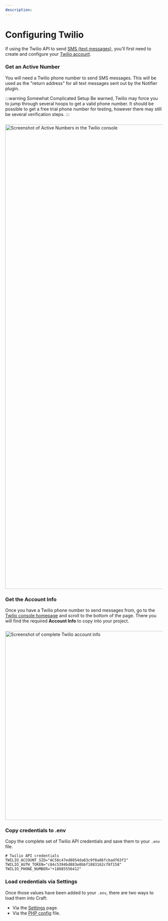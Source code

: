 ```yaml
---
description: 
---
```


# Configuring Twilio

If using the Twilio API to send [SMS (text messages)](/messages/types/sms-text), you'll first need to create and configure your [Twilio account](https://console.twilio.com).

### Get an Active Number

You will need a Twilio phone number to send SMS messages. This will be used as the "return address" for all text messages sent out by the Notifier plugin.

:::warning Somewhat Complicated Setup
Be warned, Twilio may force you to jump through several hoops to get a valid phone number. It should be possible to get a free trial phone number for testing, however there may still be several verification steps.
:::

<img class="dropshadow" src="/images/twilio/twilio-active-numbers.png" alt="Screenshot of Active Numbers in the Twilio console" style="width:1480px; margin-top:10px">

### Get the Account Info

Once you have a Twilio phone number to send messages from, go to the [Twilio console homepage](https://console.twilio.com) and scroll to the bottom of the page. There you will find the required **Account Info** to copy into your project.

<img src="/images/twilio/twilio-account-info.png" alt="Screenshot of complete Twilio account info" style="width:602px; margin-top:10px">

### Copy credentials to .env

Copy the complete set of Twilio API credentials and save them to your `.env` file.

```dotenv
# Twilio API credentials
TWILIO_ACCOUNT_SID="AC58c47ed8054da83c9f0a86fcbadf63f2"
TWILIO_AUTH_TOKEN="c84c5394bd883e0bbf1883162cf8f158"
TWILIO_PHONE_NUMBER="+18885556412"
```

### Load credentials via Settings

Once those values have been added to your `.env`, there are two ways to load them into Craft:

- Via the [Settings](/getting-started/settings) page.
- Via the [PHP config](/getting-started/config) file.
